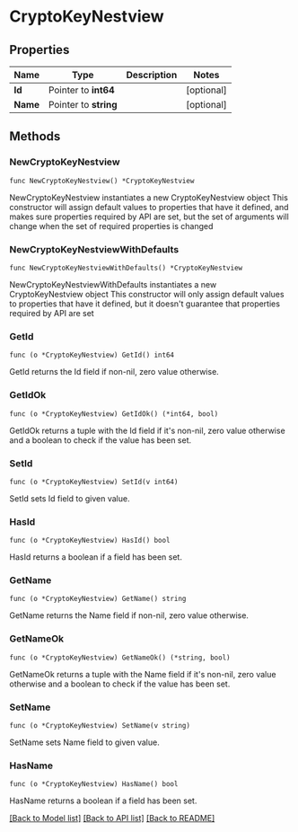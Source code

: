 # CryptoKeyNestview

## Properties

Name | Type | Description | Notes
------------ | ------------- | ------------- | -------------
**Id** | Pointer to **int64** |  | [optional] 
**Name** | Pointer to **string** |  | [optional] 

## Methods

### NewCryptoKeyNestview

`func NewCryptoKeyNestview() *CryptoKeyNestview`

NewCryptoKeyNestview instantiates a new CryptoKeyNestview object
This constructor will assign default values to properties that have it defined,
and makes sure properties required by API are set, but the set of arguments
will change when the set of required properties is changed

### NewCryptoKeyNestviewWithDefaults

`func NewCryptoKeyNestviewWithDefaults() *CryptoKeyNestview`

NewCryptoKeyNestviewWithDefaults instantiates a new CryptoKeyNestview object
This constructor will only assign default values to properties that have it defined,
but it doesn't guarantee that properties required by API are set

### GetId

`func (o *CryptoKeyNestview) GetId() int64`

GetId returns the Id field if non-nil, zero value otherwise.

### GetIdOk

`func (o *CryptoKeyNestview) GetIdOk() (*int64, bool)`

GetIdOk returns a tuple with the Id field if it's non-nil, zero value otherwise
and a boolean to check if the value has been set.

### SetId

`func (o *CryptoKeyNestview) SetId(v int64)`

SetId sets Id field to given value.

### HasId

`func (o *CryptoKeyNestview) HasId() bool`

HasId returns a boolean if a field has been set.

### GetName

`func (o *CryptoKeyNestview) GetName() string`

GetName returns the Name field if non-nil, zero value otherwise.

### GetNameOk

`func (o *CryptoKeyNestview) GetNameOk() (*string, bool)`

GetNameOk returns a tuple with the Name field if it's non-nil, zero value otherwise
and a boolean to check if the value has been set.

### SetName

`func (o *CryptoKeyNestview) SetName(v string)`

SetName sets Name field to given value.

### HasName

`func (o *CryptoKeyNestview) HasName() bool`

HasName returns a boolean if a field has been set.


[[Back to Model list]](../README.md#documentation-for-models) [[Back to API list]](../README.md#documentation-for-api-endpoints) [[Back to README]](../README.md)


